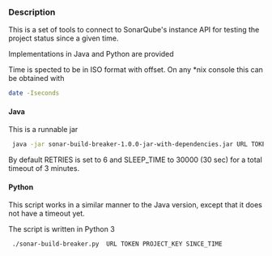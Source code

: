 ### Description

This is a set of tools to connect to SonarQube's instance API for testing the project status since a given time.

Implementations in Java and Python are provided

Time is spected to be in ISO format with offset. On any *nix console this can be obtained with

```bash
date -Iseconds
```

#### Java

This is a runnable jar 

```bash
 java -jar sonar-build-breaker-1.0.0-jar-with-dependencies.jar URL TOKEN PROJECT_KEY SINCE_TIME [RETRIES [SLEEP_TIME]]
```


By default RETRIES is set to 6 and SLEEP_TIME to 30000 (30 sec) for a total timeout of 3 minutes.


#### Python

This script works in a similar manner to the Java version, except that it does not have a timeout yet.

The script is written in Python 3


```bash
 ./sonar-build-breaker.py  URL TOKEN PROJECT_KEY SINCE_TIME
```

